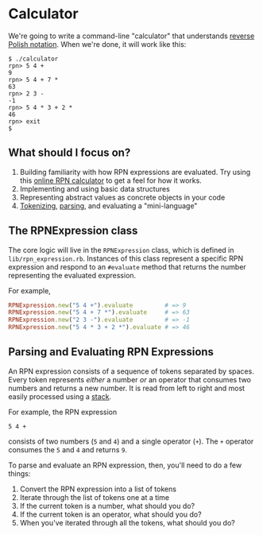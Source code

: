 # Calculator

We're going to write a command-line "calculator" that understands [reverse Polish notation](http://en.wikipedia.org/wiki/Reverse_Polish_notation).  When we're done, it will work like this:

```console
$ ./calculator
rpn> 5 4 +
9
rpn> 5 4 + 7 *
63
rpn> 2 3 -
-1
rpn> 5 4 * 3 + 2 *
46
rpn> exit
$
```

## What should I focus on?

1. Building familiarity with how RPN expressions are evaluated.  Try using this [online RPN calculator](http://www.cfd-online.com/Tools/rpncalc.html) to get a feel for how it works.
2. Implementing and using basic data structures
3. Representing abstract values as concrete objects in your code
4. [Tokenizing](http://en.wikipedia.org/wiki/Tokenization), [parsing](http://en.wikipedia.org/wiki/Parsing), and evaluating a "mini-language"

## The RPNExpression class

The core logic will live in the `RPNExpression` class, which is defined in `lib/rpn_expression.rb`.  Instances of this class represent a specific RPN expression and respond to an `#evaluate` method that returns the number representing the evaluated expression.

For example,

```ruby
RPNExpression.new("5 4 +").evaluate         # => 9
RPNExpression.new("5 4 + 7 *").evaluate     # => 63
RPNExpression.new("2 3 -").evaluate         # => -1
RPNExpression.new("5 4 * 3 + 2 *").evaluate # => 46
```

## Parsing and Evaluating RPN Expressions

An RPN expression consists of a sequence of tokens separated by spaces.  Every token represents _either_ a number _or_ an operator that consumes two numbers and returns a new number.  It is read from left to right and most easily processed using a [stack](http://en.wikipedia.org/wiki/Stack_%28abstract_data_type%29).

For example, the RPN expression

```
5 4 +
```

consists of two numbers (`5` and `4`) and a single operator (`+`).  The `+` operator consumes the `5` and `4` and returns `9`.

To parse and evaluate an RPN expression, then, you'll need to do a few things:

1. Convert the RPN expression into a list of tokens
2. Iterate through the list of tokens one at a time
3. If the current token is a number, what should you do?
4. If the current token is an operator, what should you do?
5. When you've iterated through all the tokens, what should you do?
